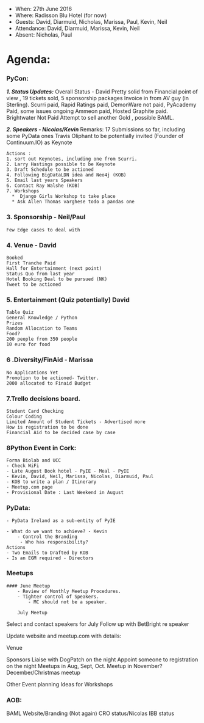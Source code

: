 *  When: 27th June 2016
* Where: Radisson Blu Hotel (for now)
* Guests: David, Diarmuid, Nicholas, Marissa, Paul, Kevin, Neil
* Attendance: David, Diarmuid,  Marissa,  Kevin, Neil
* Absent: Nicholas, Paul

Agenda:
=========

### PyCon:

***1. Status Updates:***
Overall Status - David
	Pretty solid from Financial point of view , 
	19 tickets sold, 5 sponsorship packages
	Invoice in from AV guy (in Sterling). 
	Scurri paid, Rapid Ratings paid, DemonWare not paid, 
	PyAcademy Paid, some issues ongoing
	Ammeon paid, Hosted Graphite paid. Brightwater Not Paid
	Attempt to sell another Gold , possible BAML.
	
***2. Speakers - Nicolas/Kevin***
	Remarks:
	17 Submissions so far, including some PyData ones
	Travis Oliphant to be potentially invited (Founder of Continuum.IO) as Keynote
	
	Actions : 
	1. sort out Keynotes, including one from Scurri.
	2. Larry Hastings possible to be Keynote
	3. Draft Schedule to be actioned
	4. Following BigDataLDN idea and Neo4j (KOB)
	5. Email last years Speakers
	6. Contact Ray Walshe (KOB)
	7. Workshops
	  *  Django Girls Workshop to take place
	  * Ask Allen Thomas varghese todo a pandas one

### 3. Sponsorship - Neil/Paul
	Few Edge cases to deal with

### 4. Venue - David
	Booked
	First Tranche Paid
	Hall for Entertainment (next point)
	Status Quo from last year
	Hotel Booking Deal to be pursued (NK)
	Tweet to be actioned

### 5. Entertainment (Quiz potentially) David
	Table Quiz
	General Knowledge / Python
	Prizes
	Random Allocation to Teams
	Food?
	200 people from 350 people 
	10 euro for food

### 6 .Diversity/FinAid - Marissa
	No Applications Yet
	Promotion to be actioned- Twitter.
	2000 allocated to Finaid Budget

### 7.Trello decisions board.
	Student Card Checking
	Colour Coding
	Limited Amount of Student Tickets - Advertised more
	How is registration to be done
	Financial Aid to be decided case by case
	
### 8Python Event in Cork:
	Forma Biolab and UCC
	- Check WiFi
	- Late August Book hotel - PyIE - Meal - PyIE
	- Kevin, David, Neil, Marissa, Nicolas, Diarmuid, Paul
	- KOB to write a plan / Itinerary
	- Meetup.com page
	- Provisional Date : Last Weekend in August
	
### PyData:
	- PyData Ireland as a sub-entity of PyIE
	
	- What do we want to achieve? - Kevin
		- Control the Branding
		 - Who has responsibility?
	Actions	
	- Two Emails to Drafted by KOB
	- Is an EGM required - Directors

### Meetups
	#### June Meetup
		- Review of Monthly Meetup Procedures.
		- Tighter control of Speakers.
	        - MC should not be a speaker.
		
        July Meetup
	
Select and contact speakers for July
	Follow up with BetBright re speaker

Update website and meetup.com with details:


Venue

Sponsors
Liaise with DogPatch on the night
Appoint someone to registration on the night
Meetups in Aug, Sept, Oct.
Meetup in November?
December/Christmas meetup

Other Event planning
Ideas for Workshops

### AOB:
BAML
	Website/Branding (Not again)
	CRO status/Nicolas IBB status 



